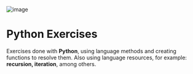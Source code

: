 ![image](https://user-images.githubusercontent.com/67069510/113523938-a1096780-9581-11eb-8090-2dd143490bfa.png)
# __Python Exercises__
 Exercises done with __Python__, using language methods and creating functions to resolve them. Also using language resources, for example: __recursion, iteration__, among others.
